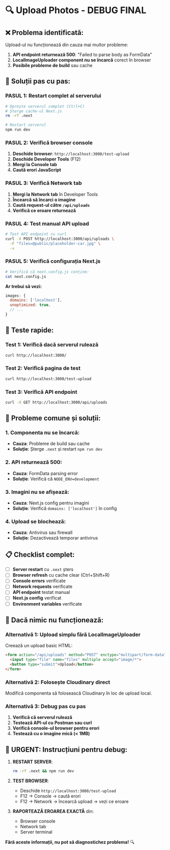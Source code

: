 # 🔍 Upload Photos - DEBUG FINAL

## ❌ **Problema identificată:**

Upload-ul nu funcționează din cauza mai multor probleme:

1. **API endpoint returnează 500**: "Failed to parse body as FormData"
2. **LocalImageUploader component nu se încarcă** corect în browser
3. **Posibile probleme de build** sau cache

## 🔧 **Soluții pas cu pas:**

### **PASUL 1: Restart complet al serverului**
```bash
# Oprește serverul complet (Ctrl+C)
# Șterge cache-ul Next.js
rm -rf .next

# Restart serverul
npm run dev
```

### **PASUL 2: Verifică browser console**
1. **Deschide browser**: `http://localhost:3000/test-upload`
2. **Deschide Developer Tools** (F12)
3. **Mergi la Console tab**
4. **Caută erori JavaScript**

### **PASUL 3: Verifică Network tab**
1. **Mergi la Network tab** în Developer Tools
2. **Încearcă să încarci o imagine**
3. **Caută request-ul către `/api/uploads`**
4. **Verifică ce eroare returnează**

### **PASUL 4: Test manual API upload**
```bash
# Test API endpoint cu curl
curl -X POST http://localhost:3000/api/uploads \
  -F "files=@public/placeholder-car.jpg" \
  -v
```

### **PASUL 5: Verifică configurația Next.js**
```bash
# Verifică că next.config.js conține:
cat next.config.js
```

**Ar trebui să vezi:**
```javascript
images: {
  domains: ['localhost'],
  unoptimized: true,
  // ...
}
```

## 🧪 **Teste rapide:**

### **Test 1: Verifică dacă serverul rulează**
```bash
curl http://localhost:3000/
```

### **Test 2: Verifică pagina de test**
```bash
curl http://localhost:3000/test-upload
```

### **Test 3: Verifică API endpoint**
```bash
curl -X GET http://localhost:3000/api/uploads
```

## 🔧 **Probleme comune și soluții:**

### **1. Componenta nu se încarcă:**
- **Cauza**: Probleme de build sau cache
- **Soluție**: Șterge `.next` și restart `npm run dev`

### **2. API returnează 500:**
- **Cauza**: FormData parsing error
- **Soluție**: Verifică că `NODE_ENV=development`

### **3. Imagini nu se afișează:**
- **Cauza**: Next.js config pentru imagini
- **Soluție**: Verifică `domains: ['localhost']` în config

### **4. Upload se blochează:**
- **Cauza**: Antivirus sau firewall
- **Soluție**: Dezactivează temporar antivirus

## 📋 **Checklist complet:**

- [ ] **Server restart** cu `.next` șters
- [ ] **Browser refresh** cu cache clear (Ctrl+Shift+R)
- [ ] **Console errors** verificate
- [ ] **Network requests** verificate
- [ ] **API endpoint** testat manual
- [ ] **Next.js config** verificat
- [ ] **Environment variables** verificate

## 🎯 **Dacă nimic nu funcționează:**

### **Alternativă 1: Upload simplu fără LocalImageUploader**
Creează un upload basic HTML:
```html
<form action="/api/uploads" method="POST" enctype="multipart/form-data">
  <input type="file" name="files" multiple accept="image/*">
  <button type="submit">Upload</button>
</form>
```

### **Alternativă 2: Folosește Cloudinary direct**
Modifică componenta să folosească Cloudinary în loc de upload local.

### **Alternativă 3: Debug pas cu pas**
1. **Verifică că serverul rulează**
2. **Testează API-ul cu Postman sau curl**
3. **Verifică console-ul browser pentru erori**
4. **Testează cu o imagine mică (< 1MB)**

## 🚨 **URGENT: Instrucțiuni pentru debug:**

1. **RESTART SERVER**:
   ```bash
   rm -rf .next && npm run dev
   ```

2. **TEST BROWSER**:
   - Deschide `http://localhost:3000/test-upload`
   - F12 → Console → caută erori
   - F12 → Network → încearcă upload → vezi ce eroare

3. **RAPORTEAZĂ EROAREA EXACTĂ** din:
   - Browser console
   - Network tab
   - Server terminal

**Fără aceste informații, nu pot să diagnostichez problema!** 🔍
